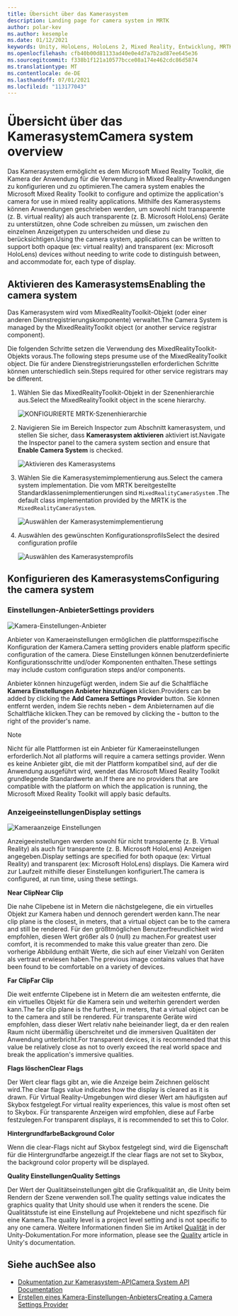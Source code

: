 ```yaml
---
title: Übersicht über das Kamerasystem
description: Landing page for camera system in MRTK
author: polar-kev
ms.author: kesemple
ms.date: 01/12/2021
keywords: Unity, HoloLens, HoloLens 2, Mixed Reality, Entwicklung, MRTK, Kamera,
ms.openlocfilehash: cfb40b00d81133ad40e0e4d7a7b2ad87ee645e36
ms.sourcegitcommit: f338b1f121a10577bcce08a174e462cdc86d5874
ms.translationtype: MT
ms.contentlocale: de-DE
ms.lasthandoff: 07/01/2021
ms.locfileid: "113177043"
---
```

# <a name="camera-system-overview"></a><span data-ttu-id="abe4c-104">Übersicht über das Kamerasystem</span><span class="sxs-lookup"><span data-stu-id="abe4c-104">Camera system overview</span></span>

<span data-ttu-id="abe4c-105">Das Kamerasystem ermöglicht es dem Microsoft Mixed Reality Toolkit, die Kamera der Anwendung für die Verwendung in Mixed Reality-Anwendungen zu konfigurieren und zu optimieren.</span><span class="sxs-lookup"><span data-stu-id="abe4c-105">The camera system enables the Microsoft Mixed Reality Toolkit to configure and optimize the application's camera for use in mixed reality applications.</span></span> <span data-ttu-id="abe4c-106">Mithilfe des Kamerasystems können Anwendungen geschrieben werden, um sowohl nicht transparente (z. B. virtual reality) als auch transparente (z. B. Microsoft HoloLens) Geräte zu unterstützen, ohne Code schreiben zu müssen, um zwischen den einzelnen Anzeigetypen zu unterscheiden und diese zu berücksichtigen.</span><span class="sxs-lookup"><span data-stu-id="abe4c-106">Using the camera system, applications can be written to support both opaque (ex: virtual reality) and transparent (ex: Microsoft HoloLens) devices without needing to write code to distinguish between, and accommodate for, each type of display.</span></span>

## <a name="enabling-the-camera-system"></a><span data-ttu-id="abe4c-107">Aktivieren des Kamerasystems</span><span class="sxs-lookup"><span data-stu-id="abe4c-107">Enabling the camera system</span></span>

<span data-ttu-id="abe4c-108">Das Kamerasystem wird vom MixedRealityToolkit-Objekt (oder einer anderen Dienstregistrierungskomponente) verwaltet.</span><span class="sxs-lookup"><span data-stu-id="abe4c-108">The Camera System is managed by the MixedRealityToolkit object (or another service registrar component).</span></span>

<span data-ttu-id="abe4c-109">Die folgenden Schritte setzen die Verwendung des MixedRealityToolkit-Objekts voraus.</span><span class="sxs-lookup"><span data-stu-id="abe4c-109">The following steps presume use of the MixedRealityToolkit object.</span></span> <span data-ttu-id="abe4c-110">Die für andere Dienstregistrierungsstellen erforderlichen Schritte können unterschiedlich sein.</span><span class="sxs-lookup"><span data-stu-id="abe4c-110">Steps required for other service registrars may be different.</span></span>

1. <span data-ttu-id="abe4c-111">Wählen Sie das MixedRealityToolkit-Objekt in der Szenenhierarchie aus.</span><span class="sxs-lookup"><span data-stu-id="abe4c-111">Select the MixedRealityToolkit object in the scene hierarchy.</span></span>

    ![KONFIGURIERTE MRTK-Szenenhierarchie](../images/MRTK_ConfiguredHierarchy.png)

2. <span data-ttu-id="abe4c-113">Navigieren Sie im Bereich Inspector zum Abschnitt kamerasystem, und stellen Sie sicher, dass **Kamerasystem aktivieren** aktiviert ist.</span><span class="sxs-lookup"><span data-stu-id="abe4c-113">Navigate the Inspector panel to the camera system section and ensure that **Enable Camera System** is checked.</span></span>

    ![Aktivieren des Kamerasystems](../images/camera-system/EnableCameraSystem.png)

3. <span data-ttu-id="abe4c-115">Wählen Sie die Kamerasystemimplementierung aus.</span><span class="sxs-lookup"><span data-stu-id="abe4c-115">Select the camera system implementation.</span></span> <span data-ttu-id="abe4c-116">Die vom MRTK bereitgestellte Standardklassenimplementierungen sind `MixedRealityCameraSystem` .</span><span class="sxs-lookup"><span data-stu-id="abe4c-116">The default class implementation provided by the MRTK is the `MixedRealityCameraSystem`.</span></span>

    ![Auswählen der Kamerasystemimplementierung](../images/camera-system/SelectCameraSystemType.png)

4. <span data-ttu-id="abe4c-118">Auswählen des gewünschten Konfigurationsprofils</span><span class="sxs-lookup"><span data-stu-id="abe4c-118">Select the desired configuration profile</span></span>

    ![Auswählen des Kamerasystemprofils](../images/camera-system/SelectCameraProfile.png)

## <a name="configuring-the-camera-system"></a><span data-ttu-id="abe4c-120">Konfigurieren des Kamerasystems</span><span class="sxs-lookup"><span data-stu-id="abe4c-120">Configuring the camera system</span></span>

### <a name="settings-providers"></a><span data-ttu-id="abe4c-121">Einstellungen-Anbieter</span><span class="sxs-lookup"><span data-stu-id="abe4c-121">Settings providers</span></span>

![Kamera-Einstellungen-Anbieter](../images/camera-system/CameraSettingsProviders.png)

<span data-ttu-id="abe4c-123">Anbieter von Kameraeinstellungen ermöglichen die plattformspezifische Konfiguration der Kamera.</span><span class="sxs-lookup"><span data-stu-id="abe4c-123">Camera setting providers enable platform specific configuration of the camera.</span></span> <span data-ttu-id="abe4c-124">Diese Einstellungen können benutzerdefinierte Konfigurationsschritte und/oder Komponenten enthalten.</span><span class="sxs-lookup"><span data-stu-id="abe4c-124">These settings may include custom configuration steps and/or components.</span></span>

<span data-ttu-id="abe4c-125">Anbieter können hinzugefügt werden, indem Sie auf die Schaltfläche **Kamera Einstellungen Anbieter hinzufügen** klicken.</span><span class="sxs-lookup"><span data-stu-id="abe4c-125">Providers can be added by clicking the **Add Camera Settings Provider** button.</span></span> <span data-ttu-id="abe4c-126">Sie können entfernt werden, indem Sie rechts neben **-** dem Anbieternamen auf die Schaltfläche klicken.</span><span class="sxs-lookup"><span data-stu-id="abe4c-126">They can be removed by clicking the **-** button to the right of the provider's name.</span></span>

> [!Note]
> <span data-ttu-id="abe4c-127">Nicht für alle Plattformen ist ein Anbieter für Kameraeinstellungen erforderlich.</span><span class="sxs-lookup"><span data-stu-id="abe4c-127">Not all platforms will require a camera settings provider.</span></span> <span data-ttu-id="abe4c-128">Wenn es keine Anbieter gibt, die mit der Plattform kompatibel sind, auf der die Anwendung ausgeführt wird, wendet das Microsoft Mixed Reality Toolkit grundlegende Standardwerte an.</span><span class="sxs-lookup"><span data-stu-id="abe4c-128">If there are no providers that are compatible with the platform on which the application is running, the Microsoft Mixed Reality Toolkit will apply basic defaults.</span></span>

### <a name="display-settings"></a><span data-ttu-id="abe4c-129">Anzeigeeinstellungen</span><span class="sxs-lookup"><span data-stu-id="abe4c-129">Display settings</span></span>

![Kameraanzeige Einstellungen](../images/camera-system/CameraDisplaySettings.png)

<span data-ttu-id="abe4c-131">Anzeigeeinstellungen werden sowohl für nicht transparente (z. B. Virtual Reality) als auch für transparente (z. B. Microsoft HoloLens) Anzeigen angegeben.</span><span class="sxs-lookup"><span data-stu-id="abe4c-131">Display settings are specified for both opaque (ex: Virtual Reality) and transparent (ex: Microsoft HoloLens) displays.</span></span> <span data-ttu-id="abe4c-132">Die Kamera wird zur Laufzeit mithilfe dieser Einstellungen konfiguriert.</span><span class="sxs-lookup"><span data-stu-id="abe4c-132">The camera is configured, at run time, using these settings.</span></span>

<span data-ttu-id="abe4c-133">**Near Clip**</span><span class="sxs-lookup"><span data-stu-id="abe4c-133">**Near Clip**</span></span>

<span data-ttu-id="abe4c-134">Die nahe Clipebene ist in Metern die nächstgelegene, die ein virtuelles Objekt zur Kamera haben und dennoch gerendert werden kann.</span><span class="sxs-lookup"><span data-stu-id="abe4c-134">The near clip plane is the closest, in meters, that a virtual object can be to the camera and still be rendered.</span></span> <span data-ttu-id="abe4c-135">Für den größtmöglichen Benutzerfreundlichkeit wird empfohlen, diesen Wert größer als 0 (null) zu machen.</span><span class="sxs-lookup"><span data-stu-id="abe4c-135">For greatest user comfort, it is recommended to make this value greater than zero.</span></span> <span data-ttu-id="abe4c-136">Die vorherige Abbildung enthält Werte, die sich auf einer Vielzahl von Geräten als vertraut erwiesen haben.</span><span class="sxs-lookup"><span data-stu-id="abe4c-136">The previous image contains values that have been found to be comfortable on a variety of devices.</span></span>

<span data-ttu-id="abe4c-137">**Far Clip**</span><span class="sxs-lookup"><span data-stu-id="abe4c-137">**Far Clip**</span></span>

<span data-ttu-id="abe4c-138">Die weit entfernte Clipebene ist in Metern die am weitesten entfernte, die ein virtuelles Objekt für die Kamera sein und weiterhin gerendert werden kann.</span><span class="sxs-lookup"><span data-stu-id="abe4c-138">The far clip plane is the furthest, in meters, that a virtual object can be to the camera and still be rendered.</span></span> <span data-ttu-id="abe4c-139">Für transparente Geräte wird empfohlen, dass dieser Wert relativ nahe beieinander liegt, da er den realen Raum nicht übermäßig überschreitet und die immersiven Qualitäten der Anwendung unterbricht.</span><span class="sxs-lookup"><span data-stu-id="abe4c-139">For transparent devices, it is recommended that this value be relatively close as not to overly exceed the real world space and break the application's immersive qualities.</span></span>

<span data-ttu-id="abe4c-140">**Flags löschen**</span><span class="sxs-lookup"><span data-stu-id="abe4c-140">**Clear Flags**</span></span>

<span data-ttu-id="abe4c-141">Der Wert clear flags gibt an, wie die Anzeige beim Zeichnen gelöscht wird.</span><span class="sxs-lookup"><span data-stu-id="abe4c-141">The clear flags value indicates how the display is cleared as it is drawn.</span></span> <span data-ttu-id="abe4c-142">Für Virtual Reality-Umgebungen wird dieser Wert am häufigsten auf Skybox festgelegt.</span><span class="sxs-lookup"><span data-stu-id="abe4c-142">For virtual reality experiences, this value is most often set to Skybox.</span></span> <span data-ttu-id="abe4c-143">Für transparente Anzeigen wird empfohlen, diese auf Farbe festzulegen.</span><span class="sxs-lookup"><span data-stu-id="abe4c-143">For transparent displays, it is recommended to set this to Color.</span></span>

<span data-ttu-id="abe4c-144">**Hintergrundfarbe**</span><span class="sxs-lookup"><span data-stu-id="abe4c-144">**Background Color**</span></span>

<span data-ttu-id="abe4c-145">Wenn die clear-Flags nicht auf Skybox festgelegt sind, wird die Eigenschaft für die Hintergrundfarbe angezeigt.</span><span class="sxs-lookup"><span data-stu-id="abe4c-145">If the clear flags are not set to Skybox, the background color property will be displayed.</span></span>

<span data-ttu-id="abe4c-146">**Quality Einstellungen**</span><span class="sxs-lookup"><span data-stu-id="abe4c-146">**Quality Settings**</span></span>

<span data-ttu-id="abe4c-147">Der Wert der Qualitätseinstellungen gibt die Grafikqualität an, die Unity beim Rendern der Szene verwenden soll.</span><span class="sxs-lookup"><span data-stu-id="abe4c-147">The quality settings value indicates the graphics quality that Unity should use when it renders the scene.</span></span> <span data-ttu-id="abe4c-148">Die Qualitätsstufe ist eine Einstellung auf Projektebene und nicht spezifisch für eine Kamera.</span><span class="sxs-lookup"><span data-stu-id="abe4c-148">The quality level is a project level setting and is not specific to any one camera.</span></span> <span data-ttu-id="abe4c-149">Weitere Informationen finden Sie im Artikel [Qualität](https://docs.unity3d.com/Manual/class-QualitySettings.html) in der Unity-Dokumentation.</span><span class="sxs-lookup"><span data-stu-id="abe4c-149">For more information, please see the [Quality](https://docs.unity3d.com/Manual/class-QualitySettings.html) article in Unity's documentation.</span></span>

## <a name="see-also"></a><span data-ttu-id="abe4c-150">Siehe auch</span><span class="sxs-lookup"><span data-stu-id="abe4c-150">See also</span></span>

- [<span data-ttu-id="abe4c-151">Dokumentation zur Kamerasystem-API</span><span class="sxs-lookup"><span data-stu-id="abe4c-151">Camera System API Documentation</span></span>](xref:Microsoft.MixedReality.Toolkit.CameraSystem)
- [<span data-ttu-id="abe4c-152">Erstellen eines Kamera-Einstellungen-Anbieters</span><span class="sxs-lookup"><span data-stu-id="abe4c-152">Creating a Camera Settings Provider</span></span>](create-settings-provider.md)
